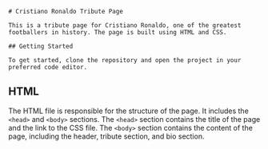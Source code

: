  ```
# Cristiano Ronaldo Tribute Page

This is a tribute page for Cristiano Ronaldo, one of the greatest footballers in history. The page is built using HTML and CSS.

## Getting Started

To get started, clone the repository and open the project in your preferred code editor.

```

## HTML

The HTML file is responsible for the structure of the page. It includes the `<head>` and `<body>` sections. The `<head>` section contains the title of the page and the link to the CSS file. The `<body>` section contains the content of the page, including the header, tribute section, and bio section.


